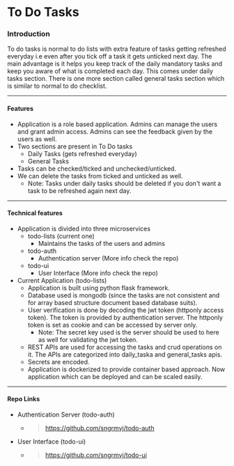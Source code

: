 To Do Tasks
===========


### Introduction
To do tasks is normal to do lists with extra feature of tasks getting refreshed everyday i.e even after you tick off a task it gets unticked next day. The main advantage is it helps you keep track of the daily mandatory tasks and keep you aware of what is completed each day. This comes under daily tasks section. There is one more section called general tasks section which is similar to normal to do checklist. 

---

#### Features
- Application is a role based application. Admins can manage the users and grant admin access. Admins can see the feedback given by the users as well.
- Two sections are present in To Do tasks
    - Daily Tasks (gets refreshed everyday)
    - General Tasks
- Tasks can be checked/ticked and unchecked/unticked.
- We can delete the tasks from ticked and unticked as well.
    - Note: Tasks under daily tasks should be deleted if you don't want a task to be refreshed again next day.

---

#### Technical features
- Application is divided into three microservices
    - todo-lists (current one)
        - Maintains the tasks of the users and admins
    - todo-auth
        - Authentication server (More info check the repo)
    - todo-ui
        - User Interface (More info check the repo)
- Current Application (todo-lists)
    - Application is built using python flask framework.
    - Database used is mongodb (since the tasks are not consistent and for array based structure document based database suits).
    - User verification is done by decoding the jwt token (httponly access token). The token is provided by authentication server. The httponly token is set as cookie and can be accessed by server only.
        - Note: The secret key used is the server should be used to here as well for validating the jwt token.
    - REST APIs are used for accessing the tasks and crud operations on it. The APIs are categorized into daily_taska and general_tasks apis.
    - Secrets are encoded.
    - Application is dockerized to provide container based approach. Now application which can be deployed and can be scaled easily.

---

#### Repo Links
- Authentication Server (todo-auth)
    - > https://github.com/sngrmvj/todo-auth
- User Interface (todo-ui)
    - > https://github.com/sngrmvj/todo-ui